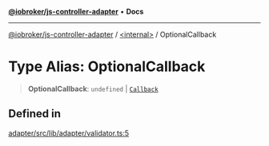 [**@iobroker/js-controller-adapter**](../../README.md) • **Docs**

***

[@iobroker/js-controller-adapter](../../globals.md) / [\<internal\>](../README.md) / OptionalCallback

# Type Alias: OptionalCallback

> **OptionalCallback**: `undefined` \| [`Callback`](Callback.md)

## Defined in

[adapter/src/lib/adapter/validator.ts:5](https://github.com/ioBroker/ioBroker.js-controller/blob/3f7dfd7110e5b0031cea7f51684c94438886c7d3/packages/adapter/src/lib/adapter/validator.ts#L5)
